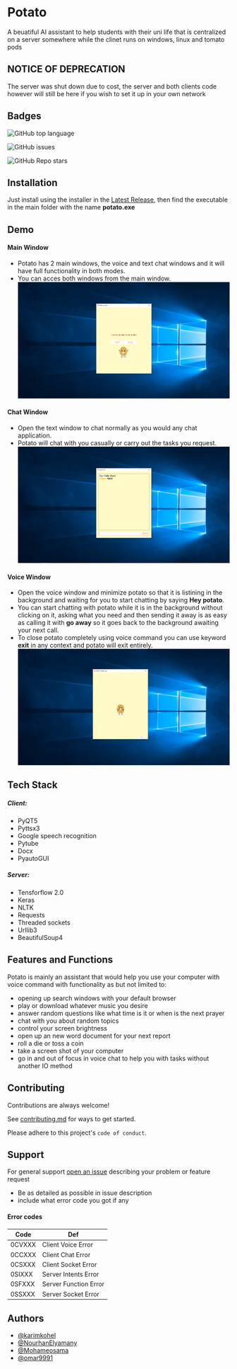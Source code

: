 # Potato

A beuatiful AI assistant to help students with their uni life that is centralized on a server somewhere while the clinet runs on windows, linux and tomato pods


## NOTICE OF DEPRECATION
The server was shut down due to cost, the server and both clients code however will still be here if you wish to set it up in your own network

## Badges

![GitHub top language](https://img.shields.io/github/languages/top/karimkohel/potato?style=flat-square)

![GitHub issues](https://img.shields.io/github/issues/karimkohel/potato?style=flat-square)

![GitHub Repo stars](https://img.shields.io/github/stars/karimkohel/potato?style=flat-square)
## Installation 

Just install using the installer in the [Latest Release](https://github.com/karimkohel/potato/releases),
 then find the executable in the main folder with the name **potato.exe**
## Demo

#### Main Window
- Potato has 2 main windows, the voice and text chat windows and it will have full functionality in both modes.
- You can acces both windows from the main window.
![Main window](https://raw.githubusercontent.com/karimkohel/potato/main/demo/main.PNG)

#### Chat Window
- Open the text window to chat normally as you would any chat application.
- Potato will chat with you casually or carry out the tasks you request.
![Chat window](https://raw.githubusercontent.com/karimkohel/potato/main/demo/chat.PNG)

#### Voice Window
- Open the voice window and minimize potato so that it is listining in the background and waiting for you to start chatting by saying **Hey potato**.
- You can start chatting with potato while it is in the background without clicking on it, asking what you need and then sending it away is as easy as calling it with **go away** so it goes back to the background awaiting your next call.
- To close potato completely using voice command you can use keyword **exit** in any context and potato will exit entirely.
![Chat window](https://raw.githubusercontent.com/karimkohel/potato/main/demo/voice.PNG)
## Tech Stack

##### **Client:** 
- PyQT5
- Pyttsx3
- Google speech recognition
- Pytube
- Docx
- PyautoGUI

##### **Server:**
- Tensforflow 2.0
- Keras
- NLTK
- Requests
- Threaded sockets
- Urllib3
- BeautifulSoup4
## Features and Functions

Potato is mainly an assistant that would help you use your computer with voice command with functionality as but not limited to:

 - opening up search windows with your default browser
 - play or download whatever music you desire
 - answer random questions like what time is it or when is the next prayer
 - chat with you about random topics 
 - control your screen brightness
 - open up an new word document for your next report
 - roll a die or toss a coin
 - take a screen shot of your computer
 - go in and out of focus in voice chat to help you with tasks without another IO method
## Contributing

Contributions are always welcome!

See [contributing.md](https://github.com/karimkohel/potato/blob/main/contributing.md) for ways to get started.

Please adhere to this project's `code of conduct`.
## Support

For general support [open an issue](https://github.com/karimkohel/potato/issues) describing your problem or feature request

- Be as detailed as possible in issue description
- include what error code you got if any

#### Error codes
|Code |Def  |
| --- | --- |
|0CVXXX|Client Voice Error |
|0CCXXX|Client Chat Error |
|0CSXXX|Client Socket Error|
|0SIXXX|Server Intents Error|
|0SFXXX|Server Function Error|
|0SSXXX|Server Socket Error|

## Authors

- [@karimkohel](https://www.github.com/karimkohel)
- [@NourhanElyamany](https://www.github.com/NourhanElyamany)
- [@Mohameosama](https://www.github.com/Mohameosama)
- [@omar9991](https://www.github.com/omar9991)
